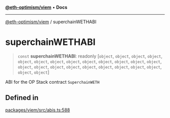 [**@eth-optimism/viem**](../README.md) • **Docs**

***

[@eth-optimism/viem](../README.md) / superchainWETHABI

# superchainWETHABI

> `const` **superchainWETHABI**: readonly [`object`, `object`, `object`, `object`, `object`, `object`, `object`, `object`, `object`, `object`, `object`, `object`, `object`, `object`, `object`, `object`, `object`, `object`, `object`, `object`, `object`, `object`, `object`, `object`]

ABI for the OP Stack contract `SuperchainWETH`

## Defined in

[packages/viem/src/abis.ts:588](https://github.com/ethereum-optimism/ecosystem/blob/5b57c542e6f02774701a464de238b830e81b7ecb/packages/viem/src/abis.ts#L588)
